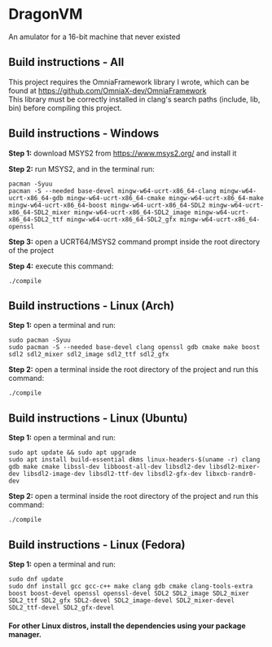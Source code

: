 # DragonVM

An amulator for a 16-bit machine that never existed

## Build instructions - All
This project requires the OmniaFramework library I wrote, which can be found at https://github.com/OmniaX-dev/OmniaFramework   
This library must be correctly installed in clang's search paths (include, lib, bin) before compiling this project.

## Build instructions - Windows
**Step 1:**
download MSYS2 from https://www.msys2.org/ and install it

**Step 2:**
run MSYS2, and in the terminal run:
```
pacman -Syuu
pacman -S --needed base-devel mingw-w64-ucrt-x86_64-clang mingw-w64-ucrt-x86_64-gdb mingw-w64-ucrt-x86_64-cmake mingw-w64-ucrt-x86_64-make mingw-w64-ucrt-x86_64-boost mingw-w64-ucrt-x86_64-SDL2 mingw-w64-ucrt-x86_64-SDL2_mixer mingw-w64-ucrt-x86_64-SDL2_image mingw-w64-ucrt-x86_64-SDL2_ttf mingw-w64-ucrt-x86_64-SDL2_gfx mingw-w64-ucrt-x86_64-openssl
```

**Step 3:**
open a UCRT64/MSYS2 command prompt inside the root directory of the project

**Step 4:**
execute this command:
```
./compile
```
## Build instructions - Linux (Arch)
**Step 1:**
open a terminal and run:
```
sudo pacman -Syuu
sudo pacman -S --needed base-devel clang openssl gdb cmake make boost sdl2 sdl2_mixer sdl2_image sdl2_ttf sdl2_gfx
```

**Step 2:**
open a terminal inside the root directory of the project and run this command:
```
./compile
```
## Build instructions - Linux (Ubuntu)
**Step 1:**
open a terminal and run:
```
sudo apt update && sudo apt upgrade
sudo apt install build-essential dkms linux-headers-$(uname -r) clang gdb make cmake libssl-dev libboost-all-dev libsdl2-dev libsdl2-mixer-dev libsdl2-image-dev libsdl2-ttf-dev libsdl2-gfx-dev libxcb-randr0-dev
```

**Step 2:**
open a terminal inside the root directory of the project and run this command:
```
./compile
```

## Build instructions - Linux (Fedora)
**Step 1:**
open a terminal and run:
```
sudo dnf update
sudo dnf install gcc gcc-c++ make clang gdb cmake clang-tools-extra boost boost-devel openssl openssl-devel SDL2 SDL2_image SDL2_mixer SDL2_ttf SDL2_gfx SDL2-devel SDL2_image-devel SDL2_mixer-devel SDL2_ttf-devel SDL2_gfx-devel 
```

#### For other Linux distros, install the dependencies using your package manager.